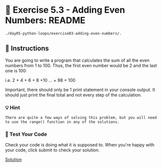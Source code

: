 # 🚀 Exercise 5.3 - Adding Even Numbers: README

`./day05-python-loops/exercise03-adding-even-numbers/.`

## 📝 Instructions
You are going to write a program that calculates the sum of all the even numbers from 1 to 100. Thus, the first even number would be 2 and the last one is 100:

i.e. 2 + 4 + 6 + 8 +10 ... + 98 + 100

Important, there should only be 1 print statement in your console output. It should just print the final total and not every step of the calculation.

### 💡 Hint

    There are quite a few ways of solving this problem, but you will need to use the range() function in any of the solutions.

### 🧪 Test Your Code

Check your code is doing what it is supposed to. When you're happy with your code, click submit to check your solution.


[Solution](https://repl.it/@appbrewery/day-5-3-solution)